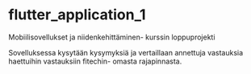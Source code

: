 # flutter_application_1

Mobiilisovellukset ja niidenkehittäminen- kurssin loppuprojekti

Sovelluksessa kysytään kysymyksiä ja vertaillaan annettuja vastauksia haettuihin vastauksiin fitechin- omasta rajapinnasta.

